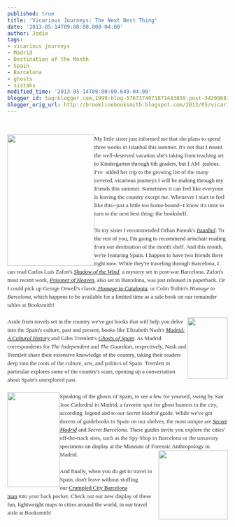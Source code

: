 ```yaml
---
published: true
title: 'Vicarious Journeys: The Next Best Thing'
date: '2013-05-14T09:00:00.000-04:00'
author: Jodie
tags:
- vicarious journeys
- Madrid
- Destination of the Month
- Spain
- Barcelona
- ghosts
- sistahs
modified_time: '2013-05-14T09:00:00.649-04:00'
blogger_id: tag:blogger.com,1999:blog-5767374071871443859.post-3420968199614481796
blogger_orig_url: http://brooklinebooksmith.blogspot.com/2013/05/vicarious-journeys-next-best-thing.html
---
```


<br /><div style="color: #333333; font-family: Georgia, 'Times New Roman', 'Bitstream Charter', Times, serif; font-size: 13px; line-height: 19px;"><a data-mce-href="http://globecornerbookstore.com/blogs/wp-content/uploads/2013/05/94797.jpg" href="http://globecornerbookstore.com/blogs/wp-content/uploads/2013/05/94797.jpg"><img alt="" class="alignleft size-medium wp-image-9101" data-mce-src="http://globecornerbookstore.com/blogs/wp-content/uploads/2013/05/94797-199x300.jpg" height="300" src="http://globecornerbookstore.com/blogs/wp-content/uploads/2013/05/94797-199x300.jpg" style="border: 0px; cursor: default; float: left;" title="94797" width="199" /></a>My little sister just informed me that she plans to spend three weeks in Istanbul this summer. It's not that I resent the well-deserved vacation she's taking from teaching art to Kindergarten through 6th graders, but I AM &nbsp;jealous. I've &nbsp;added her trip to the growing list of the many coveted, vicarious journeys I will be making through my friends this summer. Sometimes it can feel like everyone is leaving the country except me. Whenever I start to feel like this--just a little too home-bound--I know it's time to turn to the next best thing: the bookshelf.</div><div style="color: #333333; font-family: Georgia, 'Times New Roman', 'Bitstream Charter', Times, serif; font-size: 13px; line-height: 19px;"><br /></div><div style="color: #333333; font-family: Georgia, 'Times New Roman', 'Bitstream Charter', Times, serif; font-size: 13px; line-height: 19px;">To my sister I recommended Orhan Pamuk's&nbsp;<a data-mce-href="http://www.brooklinebooksmith-shop.com/book/9781400033881" href="http://www.brooklinebooksmith-shop.com/book/9781400033881"><em>Istanbul</em></a>. To the rest of you, I'm going to recommend armchair reading from our destination of the month shelf. And this month, we're featuring Spain. I happen to have two friends there right now. While they're traveling through Barcelona, I can read Carlos Luis Zafon's&nbsp;<a data-mce-href="http://www.brooklinebooksmith-shop.com/book/9780143034902" href="http://www.brooklinebooksmith-shop.com/book/9780143034902"><em>Shadow of the Wind</em></a>, a mystery set in post-war Barcelona. Zafon's most recent work,&nbsp;<a data-mce-href="http://www.brooklinebooksmith-shop.com/book/9780062206299" href="http://www.brooklinebooksmith-shop.com/book/9780062206299"><em>Prisoner of Heaven</em></a>, also set in Barcelona, was just released in paperback. Or I could pick up George Orwell's classic<em><a data-mce-href="http://www.brooklinebooksmith-shop.com/book/9780156421171" href="http://www.brooklinebooksmith-shop.com/book/9780156421171">&nbsp;Homage to Catalonia</a>,&nbsp;</em>or&nbsp;Colm Toibin's&nbsp;<em>Homage to Barcelona</em>, which happens to be available for a limited time as a sale book on our remainder tables at Booksmith!</div><div style="color: #333333; font-family: Georgia, 'Times New Roman', 'Bitstream Charter', Times, serif; font-size: 13px; line-height: 19px;"><br /><a data-mce-href="http://globecornerbookstore.com/blogs/wp-content/uploads/2013/05/FC9781566563680.jpg" href="http://globecornerbookstore.com/blogs/wp-content/uploads/2013/05/FC9781566563680.jpg"><img alt="" class="alignright size-full wp-image-9120" data-mce-src="http://globecornerbookstore.com/blogs/wp-content/uploads/2013/05/FC9781566563680.jpg" height="140" src="http://globecornerbookstore.com/blogs/wp-content/uploads/2013/05/FC9781566563680.jpg" style="border: 0px; cursor: default; float: right;" title="FC9781566563680" width="92" /></a></div><div style="color: #333333; font-family: Georgia, 'Times New Roman', 'Bitstream Charter', Times, serif; font-size: 13px; line-height: 19px;">Aside from novels set in the country we've got books that will help you delve into the Spain's culture, past and present, books like Elizabeth Nash's&nbsp;<a data-mce-href="http://www.brooklinebooksmith-shop.com/book/9781566563680" href="http://www.brooklinebooksmith-shop.com/book/9781566563680"><em>Madrid: A Cultural History</em></a>&nbsp;and Giles Tremlett's&nbsp;<a data-mce-href="http://www.brooklinebooksmith-shop.com/book/9780802716743" href="http://www.brooklinebooksmith-shop.com/book/9780802716743"><em>Ghosts of Spain</em></a>. As Madrid correspondents for&nbsp;<em>The Independent</em>&nbsp;and&nbsp;<em>The Guardian</em>, respectively, Nash and Tremlett share their extensive knowledge of the country, taking their readers deep into the roots of the culture, arts, and politics of Spain. Tremlett in particular explores some of the country's scars, opening up a conversation about Spain's unexplored past.</div><div style="color: #333333; font-family: Georgia, 'Times New Roman', 'Bitstream Charter', Times, serif; font-size: 13px; line-height: 19px;"><br /></div><div style="color: #333333; font-family: Georgia, 'Times New Roman', 'Bitstream Charter', Times, serif; font-size: 13px; line-height: 19px;"><a data-mce-href="http://globecornerbookstore.com/blogs/wp-content/uploads/2013/05/97829158076771.jpg" href="http://globecornerbookstore.com/blogs/wp-content/uploads/2013/05/97829158076771.jpg"><img alt="" class="alignleft size-full wp-image-9103" data-mce-src="http://globecornerbookstore.com/blogs/wp-content/uploads/2013/05/97829158076771.jpg" height="217" src="http://globecornerbookstore.com/blogs/wp-content/uploads/2013/05/97829158076771.jpg" style="border: 0px; cursor: default; float: left;" title="9782915807677" width="120" /></a>Speaking of the ghosts of Spain, to see a few for yourself, swing by San Jose Cathedral in Madrid, a favorite spot for ghost hunters in the city, according &nbsp;legend and to our&nbsp;<em>Secret Madrid</em>&nbsp;guide. While we've got dozens of guidebooks to Spain on our shelves, the most unique are&nbsp;<a data-mce-href="http://www.brooklinebooksmith-shop.com/book/9782915807677" href="http://www.brooklinebooksmith-shop.com/book/9782915807677"><em>Secret Madrid</em></a>&nbsp;and&nbsp;<em>Secret Barcelona</em>. These guides invite you explore the cities' off-the-track sites, such as the Spy Shop in Barcelona or the unsavory specimens on display at the Museum of Forensic Anthropology in Madrid.<a data-mce-href="http://globecornerbookstore.com/blogs/wp-content/uploads/2013/05/crumpled-city-map-barcelona-377111680-thumb-1.jpg" href="http://globecornerbookstore.com/blogs/wp-content/uploads/2013/05/crumpled-city-map-barcelona-377111680-thumb-1.jpg"><img alt="" class="alignright size-full wp-image-9117" data-mce-src="http://globecornerbookstore.com/blogs/wp-content/uploads/2013/05/crumpled-city-map-barcelona-377111680-thumb-1.jpg" height="158" src="http://globecornerbookstore.com/blogs/wp-content/uploads/2013/05/crumpled-city-map-barcelona-377111680-thumb-1.jpg" style="border: 0px; cursor: default; float: right;" title="crumpled-city-map-barcelona-377111680-thumb-1" width="158" /></a></div><div style="color: #333333; font-family: Georgia, 'Times New Roman', 'Bitstream Charter', Times, serif; font-size: 13px; line-height: 19px;"><br /></div><div style="color: #333333; font-family: Georgia, 'Times New Roman', 'Bitstream Charter', Times, serif; font-size: 13px; line-height: 19px;">And finally, when you do get to travel to Spain, don't leave without stuffing our&nbsp;<a data-mce-href="http://www.globecorner.com/t/t53/26617.php" href="http://www.globecorner.com/t/t53/26617.php">Crumpled City Barcelona map</a>&nbsp;into&nbsp;your back pocket. Check out our new display of these fun, lightweight maps to cities around the world, in our travel aisle at Booksmith!</div>